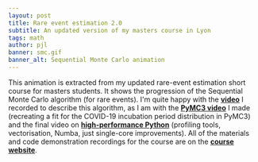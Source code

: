 ```yaml
---
layout: post
title: Rare event estimation 2.0
subtitle: An updated version of my masters course in Lyon
tags: math
author: pjl
banner: smc.gif
banner_alt: Sequential Monte Carlo animation
---
```


This animation is extracted from my updated rare-event estimation short course for masters students.
It shows the progression of the Sequential Monte Carlo algorithm (for rare events). I'm quite happy with the [__video__](https://youtu.be/rnrAwAiBvqg) I recorded to describe this algorithm, as I am with the [__PyMC3 video__](https://youtu.be/tuXXubOkFuY) I made (recreating a fit for the COVID-19 incubation period distribution in PyMC3) and the final video on [__high-performance Python__](https://youtu.be/KbarEA6Edoo) (profiling tools, vectorisation, Numba, just single-core improvements). All of the materials and code demonstration recordings for the course are on the [__course website__](https://pat-laub.github.io/rare-events/).

